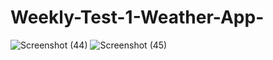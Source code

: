 # Weekly-Test-1-Weather-App-
![Screenshot (44)](https://github.com/whisual/Weekly-Test-1-Weather-App-/assets/102051680/f0076a0f-3fdb-44f7-b8fc-314a7d77ad95)
![Screenshot (45)](https://github.com/whisual/Weekly-Test-1-Weather-App-/assets/102051680/82df17e9-3dbb-419a-b470-e950d3c742a2)
